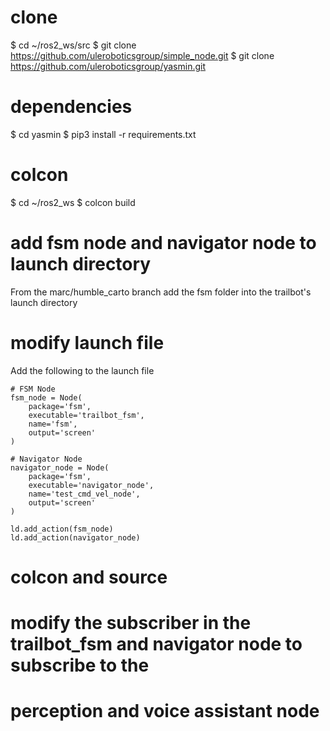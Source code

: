# clone
$ cd ~/ros2_ws/src
$ git clone https://github.com/uleroboticsgroup/simple_node.git
$ git clone https://github.com/uleroboticsgroup/yasmin.git

# dependencies
$ cd yasmin
$ pip3 install -r requirements.txt

# colcon
$ cd ~/ros2_ws
$ colcon build

# add fsm node and navigator node to launch directory
From the marc/humble_carto branch add the fsm folder into the trailbot's launch directory

# modify launch file
Add the following to the launch file

    # FSM Node
    fsm_node = Node(
        package='fsm',
        executable='trailbot_fsm',
        name='fsm',
        output='screen'
    )
    
    # Navigator Node
    navigator_node = Node(
        package='fsm',
        executable='navigator_node',
        name='test_cmd_vel_node',
        output='screen'
    )

    ld.add_action(fsm_node)
    ld.add_action(navigator_node)
    
# colcon and source

# modify the subscriber in the trailbot_fsm and navigator node to subscribe to the 
# perception and voice assistant node







